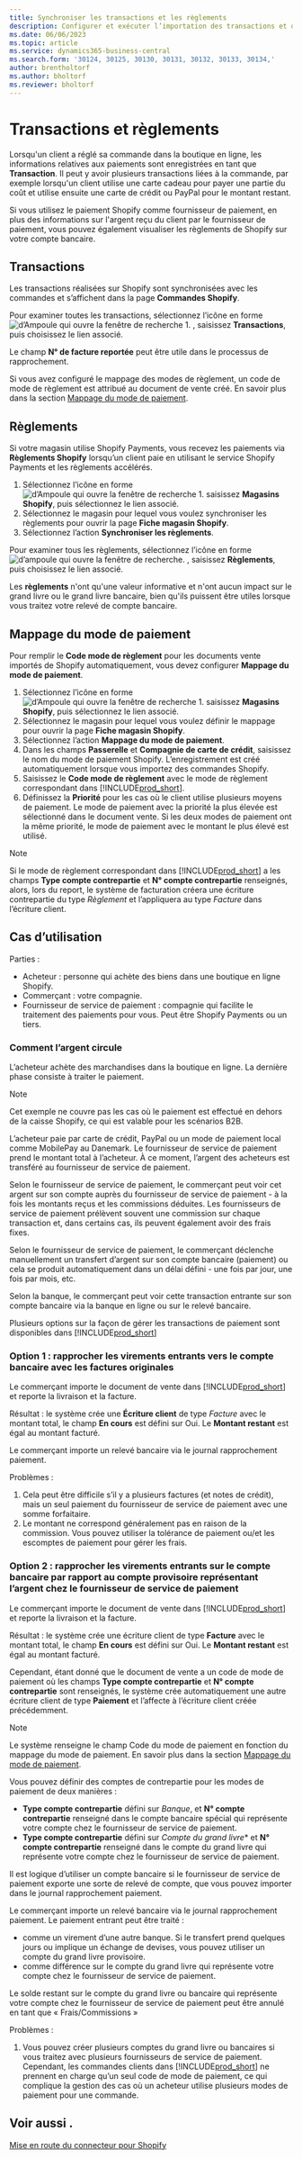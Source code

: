 ```yaml
---
title: Synchroniser les transactions et les règlements
description: Configurer et exécuter l’importation des transactions et des paiements à partir de Shopify.
ms.date: 06/06/2023
ms.topic: article
ms.service: dynamics365-business-central
ms.search.form: '30124, 30125, 30130, 30131, 30132, 30133, 30134,'
author: brentholtorf
ms.author: bholtorf
ms.reviewer: bholtorf
---
```


# <a name="transactions-and-payouts"></a>Transactions et règlements

Lorsqu'un client a réglé sa commande dans la boutique en ligne, les informations relatives aux paiements sont enregistrées en tant que **Transaction**. Il peut y avoir plusieurs transactions liées à la commande, par exemple lorsqu'un client utilise une carte cadeau pour payer une partie du coût et utilise ensuite une carte de crédit ou PayPal pour le montant restant.

Si vous utilisez le paiement Shopify comme fournisseur de paiement, en plus des informations sur l'argent reçu du client par le fournisseur de paiement, vous pouvez également visualiser les règlements de Shopify sur votre compte bancaire.

## <a name="transactions"></a>Transactions

Les transactions réalisées sur Shopify sont synchronisées avec les commandes et s’affichent dans la page **Commandes Shopify**.

Pour examiner toutes les transactions, sélectionnez l’icône en forme ![d’Ampoule qui ouvre la fenêtre de recherche 1.](../media/ui-search/search_small.png "Dites-moi ce que vous voulez faire") , saisissez **Transactions**, puis choisissez le lien associé.

Le champ **N° de facture reportée** peut être utile dans le processus de rapprochement.

Si vous avez configuré le mappage des modes de règlement, un code de mode de règlement est attribué au document de vente créé. En savoir plus dans la section [Mappage du mode de paiement](#payment-method-mapping).

## <a name="payouts"></a>Règlements

Si votre magasin utilise Shopify Payments, vous recevez les paiements via **Règlements Shopify** lorsqu’un client paie en utilisant le service Shopify Payments et les règlements accélérés.

1. Sélectionnez l’icône en forme ![d’Ampoule qui ouvre la fenêtre de recherche 1.](../media/ui-search/search_small.png "Dites-moi ce que vous voulez faire") saisissez **Magasins Shopify**, puis sélectionnez le lien associé.
2. Sélectionnez le magasin pour lequel vous voulez synchroniser les règlements pour ouvrir la page **Fiche magasin Shopify**.
3. Sélectionnez l’action **Synchroniser les règlements**.

Pour examiner tous les règlements, sélectionnez l’icône en forme ![d’ampoule qui ouvre la fenêtre de recherche.](../media/ui-search/search_small.png "Dites-moi ce que vous voulez faire") , saisissez **Règlements**, puis choisissez le lien associé.

Les **règlements** n'ont qu'une valeur informative et n'ont aucun impact sur le grand livre ou le grand livre bancaire, bien qu'ils puissent être utiles lorsque vous traitez votre relevé de compte bancaire.

## <a name="payment-method-mapping"></a>Mappage du mode de paiement

Pour remplir le **Code mode de règlement** pour les documents vente importés de Shopify automatiquement, vous devez configurer **Mappage du mode de paiement**.

1. Sélectionnez l’icône en forme ![d’Ampoule qui ouvre la fenêtre de recherche 1.](../media/ui-search/search_small.png "Dites-moi ce que vous voulez faire") saisissez **Magasins Shopify**, puis sélectionnez le lien associé.
2. Sélectionnez le magasin pour lequel vous voulez définir le mappage pour ouvrir la page **Fiche magasin Shopify**.
3. Sélectionnez l’action **Mappage du mode de paiement**.
4. Dans les champs **Passerelle** et **Compagnie de carte de crédit**, saisissez le nom du mode de paiement Shopify. L’enregistrement est créé automatiquement lorsque vous importez des commandes Shopify.
5. Saisissez le **Code mode de règlement** avec le mode de règlement correspondant dans [!INCLUDE[prod_short](../includes/prod_short.md)].
6. Définissez la **Priorité** pour les cas où le client utilise plusieurs moyens de paiement. Le mode de paiement avec la priorité la plus élevée est sélectionné dans le document vente. Si les deux modes de paiement ont la même priorité, le mode de paiement avec le montant le plus élevé est utilisé.

> [!NOTE]  
> Si le mode de règlement correspondant dans [!INCLUDE[prod_short](../includes/prod_short.md)] a les champs **Type compte contrepartie** et **N° compte contrepartie** renseignés, alors, lors du report, le système de facturation créera une écriture contrepartie du type *Règlement* et l’appliquera au type *Facture* dans l’écriture client.

## <a name="use-cases"></a>Cas d’utilisation
  
Parties :

* Acheteur : personne qui achète des biens dans une boutique en ligne Shopify.
* Commerçant : votre compagnie.
* Fournisseur de service de paiement : compagnie qui facilite le traitement des paiements pour vous. Peut être Shopify Payments ou un tiers.

### <a name="how-money-flows"></a>Comment l’argent circule

L’acheteur achète des marchandises dans la boutique en ligne. La dernière phase consiste à traiter le paiement.

>[!NOTE]
> Cet exemple ne couvre pas les cas où le paiement est effectué en dehors de la caisse Shopify, ce qui est valable pour les scénarios B2B.
  
L’acheteur paie par carte de crédit, PayPal ou un mode de paiement local comme MobilePay au Danemark. Le fournisseur de service de paiement prend le montant total à l’acheteur. À ce moment, l’argent des acheteurs est transféré au fournisseur de service de paiement.

Selon le fournisseur de service de paiement, le commerçant peut voir cet argent sur son compte auprès du fournisseur de service de paiement - à la fois les montants reçus et les commissions déduites. Les fournisseurs de service de paiement prélèvent souvent une commission sur chaque transaction et, dans certains cas, ils peuvent également avoir des frais fixes.
  
Selon le fournisseur de service de paiement, le commerçant déclenche manuellement un transfert d’argent sur son compte bancaire (paiement) ou cela se produit automatiquement dans un délai défini - une fois par jour, une fois par mois, etc.
  
Selon la banque, le commerçant peut voir cette transaction entrante sur son compte bancaire via la banque en ligne ou sur le relevé bancaire.

Plusieurs options sur la façon de gérer les transactions de paiement sont disponibles dans [!INCLUDE[prod_short](../includes/prod_short.md)]
  
### <a name="option-1-reconcile-incoming-transfers-to-bank-account-against-original-invoices"></a>Option 1 : rapprocher les virements entrants vers le compte bancaire avec les factures originales
  
Le commerçant importe le document de vente dans [!INCLUDE[prod_short](../includes/prod_short.md)] et reporte la livraison et la facture.

Résultat : le système crée une **Écriture client** de type *Facture* avec le montant total, le champ **En cours** est défini sur Oui. Le **Montant restant** est égal au montant facturé.

Le commerçant importe un relevé bancaire via le journal rapprochement paiement.

Problèmes :

1. Cela peut être difficile s’il y a plusieurs factures (et notes de crédit), mais un seul paiement du fournisseur de service de paiement avec une somme forfaitaire.
2. Le montant ne correspond généralement pas en raison de la commission. Vous pouvez utiliser la tolérance de paiement ou/et les escomptes de paiement pour gérer les frais.

### <a name="option-2-reconcile-incoming-transfers-to-bank-account-against-interim-account-representing-money-at-the-payment-provider"></a>Option 2 : rapprocher les virements entrants sur le compte bancaire par rapport au compte provisoire représentant l’argent chez le fournisseur de service de paiement
  
Le commerçant importe le document de vente dans [!INCLUDE[prod_short](../includes/prod_short.md)] et reporte la livraison et la facture.
  
Résultat : le système crée une écriture client de type **Facture** avec le montant total, le champ **En cours** est défini sur Oui. Le **Montant restant** est égal au montant facturé.

Cependant, étant donné que le document de vente a un code de mode de paiement où les champs **Type compte contrepartie** et **N° compte contrepartie** sont renseignés, le système crée automatiquement une autre écriture client de type **Paiement** et l’affecte à l’écriture client créée précédemment.

>[!NOTE]
> Le système renseigne le champ Code du mode de paiement en fonction du mappage du mode de paiement. En savoir plus dans la section [Mappage du mode de paiement](#payment-method-mapping).
  
Vous pouvez définir des comptes de contrepartie pour les modes de paiement de deux manières :

* **Type compte contrepartie** défini sur *Banque*, et **N° compte contrepartie** renseigné dans le compte bancaire spécial qui représente votre compte chez le fournisseur de service de paiement.
* **Type compte contrepartie** défini sur *Compte du grand livre** et **N° compte contrepartie** renseigné dans le compte du grand livre qui représente votre compte chez le fournisseur de service de paiement.

Il est logique d’utiliser un compte bancaire si le fournisseur de service de paiement exporte une sorte de relevé de compte, que vous pouvez importer dans le journal rapprochement paiement.

Le commerçant importe un relevé bancaire via le journal rapprochement paiement. Le paiement entrant peut être traité :

* comme un virement d’une autre banque. Si le transfert prend quelques jours ou implique un échange de devises, vous pouvez utiliser un compte du grand livre provisoire.
* comme différence sur le compte du grand livre qui représente votre compte chez le fournisseur de service de paiement.
  
Le solde restant sur le compte du grand livre ou bancaire qui représente votre compte chez le fournisseur de service de paiement peut être annulé en tant que « Frais/Commissions »

Problèmes :

1. Vous pouvez créer plusieurs comptes du grand livre ou bancaires si vous traitez avec plusieurs fournisseurs de service de paiement. Cependant, les commandes clients dans [!INCLUDE[prod_short](../includes/prod_short.md)] ne prennent en charge qu’un seul code de mode de paiement, ce qui complique la gestion des cas où un acheteur utilise plusieurs modes de paiement pour une commande.

## <a name="see-also"></a>Voir aussi .

[Mise en route du connecteur pour Shopify](get-started.md)  
